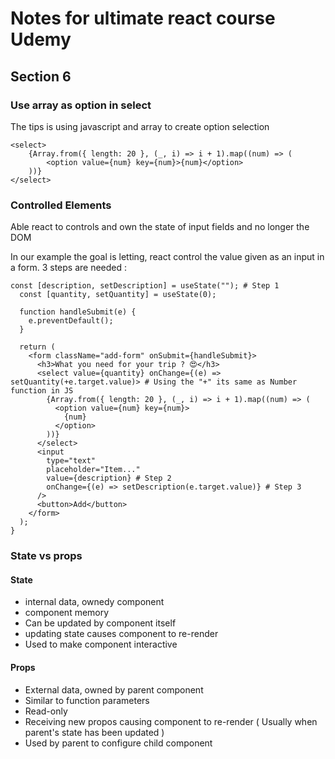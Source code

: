 # Notes for ultimate react course Udemy

## Section 6

### Use array as option in select

The tips is using javascript and array to create option selection

```
<select>
    {Array.from({ length: 20 }, (_, i) => i + 1).map((num) => (
        <option value={num} key={num}>{num}</option>
    ))}
</select>
```

### Controlled Elements

Able react to controls and own the state of input fields and no longer the DOM

In our example the goal is letting, react control the value given as an input in a form. 3 steps are needed :

```function Form() {
const [description, setDescription] = useState(""); # Step 1
  const [quantity, setQuantity] = useState(0);

  function handleSubmit(e) {
    e.preventDefault();
  }

  return (
    <form className="add-form" onSubmit={handleSubmit}>
      <h3>What you need for your trip ? 😍</h3>
      <select value={quantity} onChange={(e) => setQuantity(+e.target.value)> # Using the "+" its same as Number function in JS
        {Array.from({ length: 20 }, (_, i) => i + 1).map((num) => (
          <option value={num} key={num}>
            {num}
          </option>
        ))}
      </select>
      <input
        type="text"
        placeholder="Item..."
        value={description} # Step 2
        onChange={(e) => setDescription(e.target.value)} # Step 3
      />
      <button>Add</button>
    </form>
  );
}
```

### State vs props

#### State

- internal data, ownedy component
- component memory
- Can be updated by component itself
- updating state causes component to re-render
- Used to make component interactive

#### Props

- External data, owned by parent component
- Similar to function parameters
- Read-only
- Receiving new propos causing component to re-render ( Usually when parent's state has been updated )
- Used by parent to configure child component
